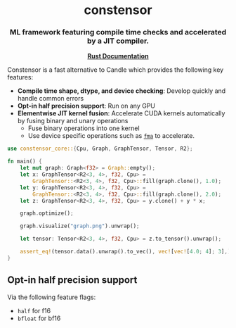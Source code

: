 <h1 align="center">
  constensor
</h1>

<h3 align="center">
ML framework featuring compile time checks and accelerated by a JIT compiler.
</h3>

<p align="center"><a href="https://ericlbuehler.github.io/constensor/constensor_core/"><b>Rust Documentation</b></a>

</p>

Constensor is a fast alternative to Candle which provides the following key features:
- **Compile time shape, dtype, and device checking**: Develop quickly and handle common errors
- **Opt-in half precision support**: Run on any GPU
- **Elementwise JIT kernel fusion**: Accelerate CUDA kernels automatically by fusing binary and unary operations
    - Fuse binary operations into one kernel
    - Use device specific operations such as [`fma`](https://docs.nvidia.com/cuda/cuda-math-api/group__CUDA__MATH__DOUBLE.html#group__CUDA__MATH__DOUBLE_1gff2117f6f3c4ff8a2aa4ce48a0ff2070) to accelerate.


```rust
use constensor_core::{Cpu, Graph, GraphTensor, Tensor, R2};

fn main() {
    let mut graph: Graph<f32> = Graph::empty();
    let x: GraphTensor<R2<3, 4>, f32, Cpu> =
        GraphTensor::<R2<3, 4>, f32, Cpu>::fill(graph.clone(), 1.0);
    let y: GraphTensor<R2<3, 4>, f32, Cpu> =
        GraphTensor::<R2<3, 4>, f32, Cpu>::fill(graph.clone(), 2.0);
    let z: GraphTensor<R2<3, 4>, f32, Cpu> = y.clone() + y * x;

    graph.optimize();

    graph.visualize("graph.png").unwrap();

    let tensor: Tensor<R2<3, 4>, f32, Cpu> = z.to_tensor().unwrap();

    assert_eq!(tensor.data().unwrap().to_vec(), vec![vec![4.0; 4]; 3],);
}

```

## Opt-in half precision support
Via the following feature flags:
- `half` for f16
- `bfloat` for bf16
